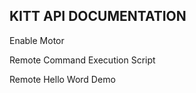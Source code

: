 ## KITT API DOCUMENTATION 


Enable Motor 

Remote Command Execution Script

Remote Hello Word Demo
